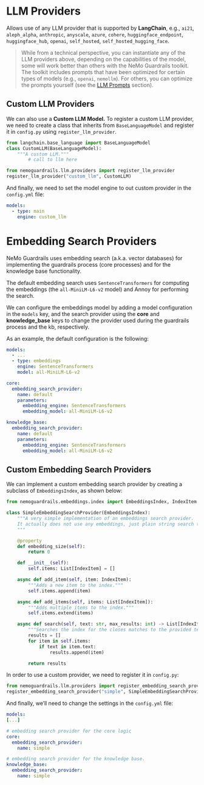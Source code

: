 # LLM Providers

Allows use of any LLM provider that is supported by **LangChain**, e.g., `ai21`, `aleph_alpha`, `anthropic`, `anyscale`, `azure`, `cohere`, `huggingface_endpoint`, `huggingface_hub`, `openai`, `self_hosted`, `self_hosted_hugging_face`. 

> While from a technical perspective, you can instantiate any of the LLM providers above, depending on the capabilities of the model, some will work better than others with the 
NeMo Guardrails toolkit. The toolkit includes prompts that have been optimized for certain types of models (e.g., `openai`, `nemollm`). For others, you can optimize the prompts yourself (see the [LLM Prompts](https://github.com/NVIDIA/NeMo-Guardrails/blob/develop/docs/user_guides/configuration-guide.md#llm-prompts) section).
> 

## Custom LLM Providers

We can also use a **Custom LLM Model.** To register a custom LLM provider, we need to create a class that inherits from `BaseLanguageModel` and register it in `config.py` using `register_llm_provider`.

```python
from langchain.base_language import BaseLanguageModel
class CustomLLM(BaseLanguageModel):
    """A custom LLM."""
		# call to llm here
```

```python
from nemoguardrails.llm.providers import register_llm_provider
register_llm_provider("custom_llm", CustomLLM)
```

And finally, we need to set the model engine to out custom provider in the `config.yml` file:

```yaml
models:
  - type: main
    engine: custom_llm
```

# Embedding Search Providers

NeMo Guardrails uses embedding search (a.k.a. vector databases) for implementing the guardrails process (core processes) and for the knowledge base functionality.

The default embedding search uses `SentenceTransformers` for computing the embeddings (the `all-MiniLM-L6-v2` model) and Annoy for performing the search.

We can configure the embeddings model by adding a model configuration in the `models` key, and the search provider using the **core** and **knowledge_base** keys to change the provider used during the guardrails process and the kb, respectively. 

As an example, the default configuration is the following:

```yaml
models:
  - ...
  - type: embeddings
    engine: SentenceTransformers
    model: all-MiniLM-L6-v2

core:
  embedding_search_provider:
    name: default
    parameters:
      embedding_engine: SentenceTransformers
      embedding_model: all-MiniLM-L6-v2

knowledge_base:
  embedding_search_provider:
    name: default
    parameters:
      embedding_engine: SentenceTransformers
      embedding_model: all-MiniLM-L6-v2
```

## Custom Embedding Search Providers

We can implement a custom embedding search provider by creating a subclass of `EmbeddingsIndex`, as shown below:

```python
from nemoguardrails.embeddings.index import EmbeddingsIndex, IndexItem

class SimpleEmbeddingSearchProvider(EmbeddingsIndex):
    """A very simple implementation of an embeddings search provider.
    It actually does not use any embeddings, just plain string search through all items.
    """

    @property
    def embedding_size(self):
        return 0

    def __init__(self):
        self.items: List[IndexItem] = []

    async def add_item(self, item: IndexItem):
        """Adds a new item to the index."""
        self.items.append(item)

    async def add_items(self, items: List[IndexItem]):
        """Adds multiple items to the index."""
        self.items.extend(items)

    async def search(self, text: str, max_results: int) -> List[IndexItem]:
        """Searches the index for the closes matches to the provided text."""
        results = []
        for item in self.items:
            if text in item.text:
                results.append(item)

        return results
```

In order to use a custom provider, we need to register it in `config.py`: 

```python
from nemoguardrails.llm.providers import register_embedding_search_provider
register_embedding_search_provider("simple", SimpleEmbeddingSearchProvider)
```

And finally, we’ll need to change the settings in the `config.yml` file:

```yaml
models:
[...]

# embedding search provider for the core logic
core:
  embedding_search_provider:
    name: simple

# embedding search provider for the knowledge base.
knowledge_base:
  embedding_search_provider:
    name: simple
```